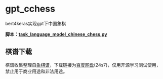 # gpt_cchess
bert4keras实现gpt下中国象棋

**脚本：[task_language_model_chinese_chess.py](https://github.com/bojone/bert4keras/blob/master/examples/task_language_model_chinese_chess.py)**

## 棋谱下载

棋谱收集整理自[象棋谱](https://www.xqipu.com/)，下载链接为[百度网盘](https://pan.baidu.com/s/1JYO3gT84YqMbNs_SsX_hdQ)(24s7)，仅用开源学习测试使用，禁止用于商业用途和非法用途。
